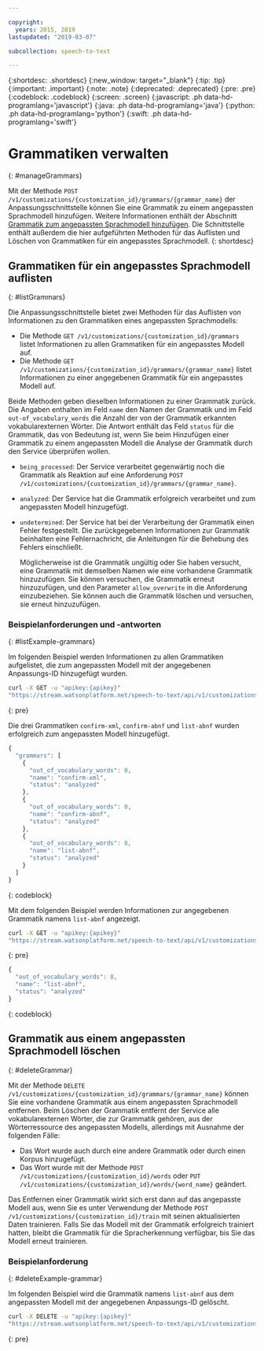 ```yaml
---

copyright:
  years: 2015, 2019
lastupdated: "2019-03-07"

subcollection: speech-to-text

---
```


{:shortdesc: .shortdesc}
{:new_window: target="_blank"}
{:tip: .tip}
{:important: .important}
{:note: .note}
{:deprecated: .deprecated}
{:pre: .pre}
{:codeblock: .codeblock}
{:screen: .screen}
{:javascript: .ph data-hd-programlang='javascript'}
{:java: .ph data-hd-programlang='java'}
{:python: .ph data-hd-programlang='python'}
{:swift: .ph data-hd-programlang='swift'}

# Grammatiken verwalten
{: #manageGrammars}

Mit der Methode `POST /v1/customizations/{customization_id}/grammars/{grammar_name}` der Anpassungsschnittstelle können Sie eine Grammatik zu einem angepassten Sprachmodell hinzufügen. Weitere Informationen enthält der Abschnitt [Grammatik zum angepassten Sprachmodell hinzufügen](/docs/services/speech-to-text/grammar-add.html#addGrammar). Die Schnittstelle enthält außerdem die hier aufgeführten Methoden für das Auflisten und Löschen von Grammatiken für ein angepasstes Sprachmodell.
{: shortdesc}

## Grammatiken für ein angepasstes Sprachmodell auflisten
{: #listGrammars}

Die Anpassungsschnittstelle bietet zwei Methoden für das Auflisten von Informationen zu den Grammatiken eines angepassten Sprachmodells:

-   Die Methode `GET /v1/customizations/{customization_id}/grammars` listet Informationen zu allen Grammatiken für ein angepasstes Modell auf.
-   Die Methode `GET /v1/customizations/{customization_id}/grammars/{grammar_name}` listet Informationen zu einer angegebenen Grammatik für ein angepasstes Modell auf.

Beide Methoden geben dieselben Informationen zu einer Grammatik zurück. Die Angaben enthalten im Feld `name` den Namen der Grammatik und im Feld `out-of_vocabulary_words` die Anzahl der von der Grammatik erkannten vokabularexternen Wörter. Die Antwort enthält das Feld `status` für die Grammatik, das von Bedeutung ist, wenn Sie beim Hinzufügen einer Grammatik zu einem angepassten Modell die Analyse der Grammatik durch den Service überprüfen wollen.

-   `being_processed`: Der Service verarbeitet gegenwärtig noch die Grammatik als Reaktion auf eine Anforderung `POST /v1/customizations/{customization_id}/grammars/{grammar_name}`.
-   `analyzed`: Der Service hat die Grammatik erfolgreich verarbeitet und zum angepassten Modell hinzugefügt.
-   `undetermined`: Der Service hat bei der Verarbeitung der Grammatik einen Fehler festgestellt. Die zurückgegebenen Informationen zur Grammatik beinhalten eine Fehlernachricht, die Anleitungen für die Behebung des Fehlers einschließt.

    Möglicherweise ist die Grammatik ungültig oder Sie haben versucht, eine Grammatik mit demselben Namen wie eine vorhandene Grammatik hinzuzufügen. Sie können versuchen, die Grammatik erneut hinzuzufügen, und den Parameter `allow_overwrite` in die Anforderung einzubeziehen. Sie können auch die Grammatik löschen und versuchen, sie erneut hinzuzufügen.

### Beispielanforderungen und -antworten
{: #listExample-grammars}

Im folgenden Beispiel werden Informationen zu allen Grammatiken aufgelistet, die zum angepassten Modell mit der angegebenen Anpassungs-ID hinzugefügt wurden.

```bash
curl -X GET -u "apikey:{apikey}"
"https://stream.watsonplatform.net/speech-to-text/api/v1/customizations/{customization_id}/grammars"
```
{: pre}

Die drei Grammatiken `confirm-xml`, `confirm-abnf` und `list-abnf` wurden erfolgreich zum angepassten Modell hinzugefügt.

```javascript
{
  "grammars": [
    {
      "out_of_vocabulary_words": 0,
      "name": "confirm-xml",
      "status": "analyzed"
    },
    {
      "out_of_vocabulary_words": 0,
      "name": "confirm-abnf",
      "status": "analyzed"
    },
    {
      "out_of_vocabulary_words": 8,
      "name": "list-abnf",
      "status": "analyzed"
    }
  ]
}
```
{: codeblock}

Mit dem folgenden Beispiel werden Informationen zur angegebenen Grammatik namens `list-abnf` angezeigt.

```bash
curl -X GET -u "apikey:{apikey}"
"https://stream.watsonplatform.net/speech-to-text/api/v1/customizations/{customization_id}/grammars/list-abnf"
```
{: pre}

```javascript
{
  "out_of_vocabulary_words": 8,
  "name": "list-abnf",
  "status": "analyzed"
}
```
{: codeblock}

## Grammatik aus einem angepassten Sprachmodell löschen
{: #deleteGrammar}

Mit der Methode `DELETE /v1/customizations/{customization_id}/grammars/{grammar_name}` können Sie eine vorhandene Grammatik aus einem angepassten Sprachmodell entfernen. Beim Löschen der Grammatik entfernt der Service alle vokabularexternen Wörter, die zur Grammatik gehören, aus der Wörterressource des angepassten Modells, allerdings mit Ausnahme der folgenden Fälle:

-   Das Wort wurde auch durch eine andere Grammatik oder durch einen Korpus hinzugefügt.
-   Das Wort wurde mit der Methode `POST /v1/customizations/{customization_id}/words` oder `PUT /v1/customizations/{customization_id}/words/{word_name}` geändert.

Das Entfernen einer Grammatik wirkt sich erst dann auf das angepasste Modell aus, wenn Sie es unter Verwendung der Methode `POST /v1/customizations/{customization_id}/train` mit seinen aktualisierten Daten trainieren. Falls Sie das Modell mit der Grammatik erfolgreich trainiert hatten, bleibt die Grammatik für die Spracherkennung verfügbar, bis Sie das Modell erneut trainieren.

### Beispielanforderung
{: #deleteExample-grammar}

Im folgenden Beispiel wird die Grammatik namens `list-abnf` aus dem angepassten Modell mit der angegebenen Anpassungs-ID gelöscht.

```bash
curl -X DELETE -u "apikey:{apikey}"
"https://stream.watsonplatform.net/speech-to-text/api/v1/customizations/{customization_id}/grammars/list-abnf"
```
{: pre}
